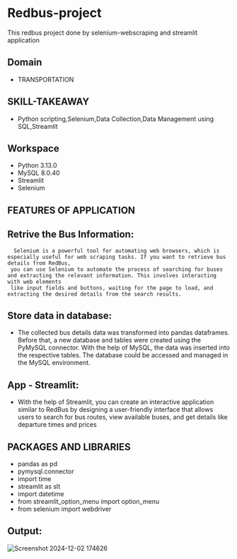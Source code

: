 # Redbus-project
This redbus project done by selenium-webscraping and streamlit application
## Domain 
* TRANSPORTATION

## SKILL-TAKEAWAY
* Python scripting,Selenium,Data Collection,Data Management using SQL,Streamlit
  
## Workspace
* Python 3.13.0
* MySQL 8.0.40
* Streamlit
* Selenium

## FEATURES OF APPLICATION

## Retrive the Bus Information:
      Selenium is a powerful tool for automating web browsers, which is especially useful for web scraping tasks. If you want to retrieve bus details from RedBus, 
     you can use Selenium to automate the process of searching for buses and extracting the relevant information. This involves interacting with web elements 
     like input fields and buttons, waiting for the page to load, and extracting the desired details from the search results.

 ## Store data in database:
   * The collected bus details data was transformed into pandas dataframes. Before that, a new database and tables were created using the PyMySQL connector. With the help of MySQL, the data was inserted into the respective tables. The database could be accessed and managed in the MySQL environment.

## App - Streamlit:
   * With the help of Streamlit, you can create an interactive application similar to RedBus by designing a user-friendly interface that allows users to search for bus routes, view available buses, and get details like departure times and prices

## PACKAGES AND LIBRARIES
* pandas as pd
* pymysql.connector
* import time
* streamlit as slt
* import datetime
* from streamlit_option_menu import option_menu
* from selenium import webdriver
## Output:
![Screenshot 2024-12-02 174626](https://github.com/user-attachments/assets/77188daf-15af-41fd-9edc-f9d2713d3b0d)

